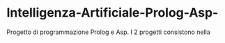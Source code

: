 # Intelligenza-Artificiale-Prolog-Asp-
Progetto di programmazione Prolog e Asp. I 2 progetti consistono nella 
